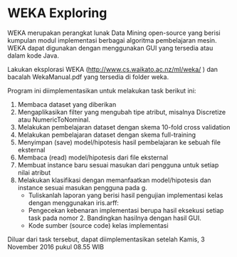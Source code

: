# WEKA Exploring


WEKA merupakan perangkat lunak Data Mining open-source yang berisi kumpulan modul implementasi berbagai algoritma pembelajaran mesin. WEKA dapat digunakan dengan menggunakan GUI yang tersedia atau dalam kode Java.

Lakukan eksplorasi WEKA (http://www.cs.waikato.ac.nz/ml/weka/ ) dan bacalah WekaManual.pdf yang tersedia di folder weka.


Program ini diimplementasikan untuk melakukan task berikut ini:

1. Membaca dataset yang diberikan
2. Mengaplikasikan filter yang mengubah tipe atribut, misalnya Discretize atau NumericToNominal.
3. Melakukan pembelajaran dataset dengan skema 10-fold cross validation
4. Melakukan pembelajaran dataset dengan skema full-training
5. Menyimpan (save) model/hipotesis hasil pembelajaran ke sebuah file eksternal
6. Membaca (read) model/hipotesis dari file eksternal
7. Membuat instance baru sesuai masukan dari pengguna untuk setiap nilai atribut
8. Melakukan klasifikasi dengan memanfaatkan model/hipotesis dan instance sesuai masukan pengguna pada g.
   * Tuliskanlah laporan yang berisi hasil pengujian implementasi kelas dengan menggunakan iris.arff:
   * Pengecekan kebenaran implementasi berupa hasil eksekusi setiap task pada nomor 2. Bandingkan hasilnya dengan hasil GUI.
   * Kode sumber (source code) kelas implementasi

Diluar dari task tersebut, dapat diimplementasikan setelah Kamis, 3 November 2016 pukul 08.55 WIB